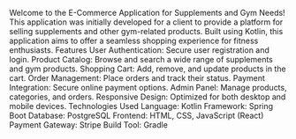 Welcome to the E-Commerce Application for Supplements and Gym Needs! This application was initially developed for a client to provide a platform for selling supplements and other gym-related products. Built using Kotlin, this application aims to offer a seamless shopping experience for fitness enthusiasts.
Features
User Authentication: Secure user registration and login.
Product Catalog: Browse and search a wide range of supplements and gym products.
Shopping Cart: Add, remove, and update products in the cart.
Order Management: Place orders and track their status.
Payment Integration: Secure online payment options.
Admin Panel: Manage products, categories, and orders.
Responsive Design: Optimized for both desktop and mobile devices.
Technologies Used
Language: Kotlin
Framework: Spring Boot
Database: PostgreSQL
Frontend: HTML, CSS, JavaScript (React)
Payment Gateway: Stripe
Build Tool: Gradle

